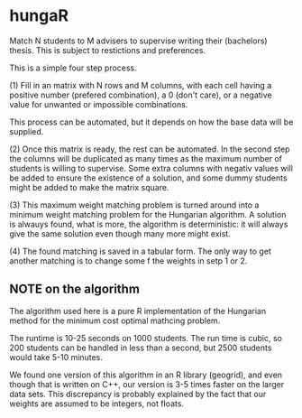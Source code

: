 # hungaR

Match N students to M advisers to supervise writing their (bachelors) thesis. This is subject to restictions and preferences. 

This is a simple four step process.

(1) Fill in an matrix with N rows and M columns, with each cell having a positive number (prefered combination), a 0 (don't care), or a negative value for unwanted or impossible combinations.

This process can be automated, but it depends on how the base data will be supplied. 

(2) Once this matrix is ready, the rest can be automated. In the second step the columns will be duplicated as many times as the maximum number of students is willing to supervise. Some extra columns with negativ values will be added to ensure the existence of a solution, and some dummy students might be added to make the matrix square.

(3) This maximum weight matching problem is turned around into a minimum weight matching problem for the Hungarian algorithm. A solution is alwauys found, what is more, the algorithm is deterministic: it will always give the same solution even though many more might exist.

(4) The found matching is saved in a tabular form. The only way to get another matching is to change some f the weights in setp 1 or 2. 


NOTE on the algorithm
----------------------


The algorithm used here is a pure R implementation of the Hungarian method for the minimum cost optimal mathcing problem. 

The runtime is 10-25 seconds on 1000 students. The run time is cubic, so 200 students can be handled in less than a second, but 2500 students would take 5-10 minutes. 

We found one version of this algorithm in an R library (geogrid), and even though that is written on C++, our version is 3-5 times faster on the larger data sets. This discrepancy is probably explained by the fact that our weights are assumed to be integers, not floats. 
